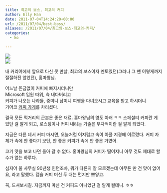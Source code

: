```yaml
---
title: 최고의 보스, 최고의 커피
author: Elly Han
date: 2011-07-04T14:24:20+00:00
url: /2011/07/04/best-boss/
aliases: /2011/07/04/최고의-보스-최고의-커피/
categories:
  - ko

---
```

<div class='bloggerplus_image_section' align='left'>
  <img src='https://i2.wp.com/mel.pe.kr/wp-content/uploads/1/1406436198.jpg?w=739' data-recalc-dims="1" /></img>
</div>

<div class='bloggerplus_image_section' align='left'>
  <img src='https://i2.wp.com/mel.pe.kr/wp-content/uploads/1/1229879573.jpg?w=739' data-recalc-dims="1" /></img>
</div>

내 커리어에서 앞으로 다신 못 만날, 최고의 보스이자 멘토였던(그러나 그 땐 이렇게까지 절절하진 않았던), 홍마왕님.

어느날 뜬금없이 커피에 빠지시더니만  
Microsoft 임원 따위, 슉 내다버리고  
커피가 나오는 나라들, 중미니 남미니 여행을 다녀오시고 교육을 받고 하시더니  
기어코 <a href='http://www.roastersmark.co.kr/' target='_self' rel="noopener noreferrer">커피 가게</a>를 차리셨다. 

결국 모든 먹거리의 근본은 좋은 재료. 홍마왕님의 영도 아래 ㅋㅋ 스페셜티 커피란 게 있단 걸 알게 되고, 로스팅이나 커피 내리는 기술은 부차적이란 걸 알게 되었다. 

지금은 다른 데서 커피 마시면, 오늘처럼 어지럽고 속이 아플 지경에 이르렀다. 커피 자체가 속에 안 좋다기 보단, 안 좋은 커피가 속에 안 좋은 거였어. 

고기 맛을 보고 나면 돌아 갈 수 없다. 홍마왕님의 커피가 떨어지니 아무 것도 제대로 할 수가 없는 하루다. 

심지어 울 사무실 90년생 인턴조차, 뭐가 다른지 잘 모르겠는데 아무튼 딴 건 맛이 없어요, 라고 말했다. 캡슐 커피 머신 두 대는 먼지만 뽀얗고. 

꼭, 드셔보시길. 지금까지 마신 건 커피도 아니었단 걸 알게 될테니. ㅎㅎ